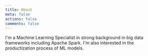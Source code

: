 ```yaml
---
title: About
meta: false
actions: false
comments: false
---
```


I'm a Machine Learning Specialist in strong background in big data frameworks including Apache Spark. I'm also interested in the productization process of ML models.
